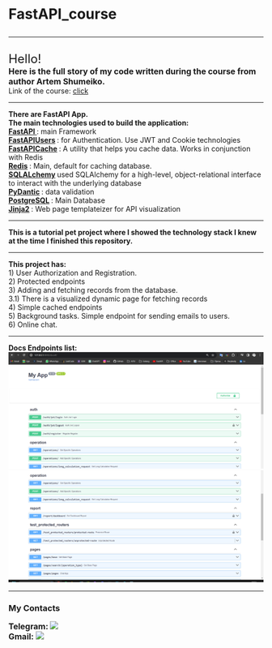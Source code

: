 # FastAPI_course <hr>
<meta charset="utf-8">
<font size="5"> Hello! </font> <br>
<font size="3"> <b> Here is the full story of my code written during 
the course from author Artem Shumeiko.</b> </font> <br>
Link of the course: 
<a href="https://www.youtube.com/watch?v=7IdfnjXsdN4&amp;list=PLeLN0qH0-mCVQKZ8-W1LhxDcVlWtTALCS&amp;ab_channel=%D0%90%D1%80%D1%82%D1%91%D0%BC%D0%A8%D1%83%D0%BC%D0%B5%D0%B9%D0%BA%D0%BE"> 
click</a> 
<hr>
<text> <b> There are FastAPI App. </b> </text> <br>
<text> <b>  The main technologies used to build the application:</b> </text> <br> 
<a href="https://fastapi.tiangolo.com/"> <b>FastAPI </b></a>: main Framework<br>
<b> <a href="https://fastapi-users.github.io/fastapi-users/12.1/"> FastAPIUsers</a> </b>
<text>: for Authentication. Use JWT and Cookie technologies</text> <br>
<b> <a href="https://github.com/long2ice/fastapi-cache"> FastAPICache</a> </b> 
<text>: A utility that helps you cache data. Works in conjunction with Redis </text> <br>
<b> <a href="https://redis.io/"> Redis</a> </b>
<text>: Main, default for caching database.</text> <br>
<b> <a href="https://docs.sqlalchemy.org/en/20/"> SQLALchemy</a> </b>
<text>used SQLAlchemy for a high-level, object-relational interface to interact with the underlying database </text> <br>
<b> <a href="https://docs.pydantic.dev/latest/"> PyDantic</a> </b>
<text>: data validation</text> <br>
<b> <a href="https://www.postgresql.org/"> PostgreSQL</a> </b>
<text>: Main Database</text> <br>
<b> <a href="https://jinja.palletsprojects.com/en/3.1.x/">Jinja2</a> </b>
<text>: Web page templateizer for API visualization</text> <br>
<hr>
<text> <b> This is a tutorial pet project where I showed the technology stack I 
knew at the time I finished this repository. 
</b> </text>
<hr>
<text>
<b> This project has: </b> <br>
1) User Authorization and Registration. <br>
2) Protected endpoints <br>
3) Adding and fetching records from the database. <br>
3.1) There is a visualized dynamic page for fetching records <br>
4) Simple cached endpoints <br>
5) Background tasks. Simple endpoint for sending emails to users. <br>
6) Online chat.
</text> <hr>
<text> <b> Docs Endpoints list: </b> </text>
<img src=".github/main/example1.png">
<img src=".github/main/example2.png">
<hr>
<h3> My Contacts </h3>
<b><font size="3"> Telegram: </font>
<a href="https://t.me/https_whoyan">
<img src="https://upload.wikimedia.org/wikipedia/commons/8/82/Telegram_logo.svg" width="18">
</a> <br>
<font size="3"> Gmail: </font>
<a href="mailto:yaniknezhin@gmail.com">
<img src="https://upload.wikimedia.org/wikipedia/commons/7/7e/Gmail_icon_%282020%29.svg" width="20">
</a> </b>